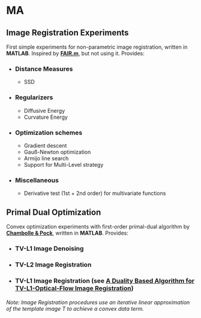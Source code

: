 # MA

## Image Registration Experiments
First simple experiments for non-parametric image registration, written in **MATLAB**. Inspired by [**FAIR.m**](https://github.com/C4IR/FAIR.m), but not using it. Provides:

+ ### Distance Measures
  + SSD

+ ### Regularizers
  + Diffusive Energy
  + Curvature Energy

+ ### Optimization schemes
  + Gradient descent
  + Gauß-Newton optimization
  + Armijo line search
  + Support for Multi-Level strategy

+ ### Miscellaneous
  + Derivative test (1st + 2nd order) for multivariate functions

## Primal Dual Optimization
Convex optimization experiments with first-order primal-dual algorithm by [**Chambolle & Pock**](https://hal.archives-ouvertes.fr/hal-00490826/document), written in **MATLAB**. Provides:

+ ### TV-L1 Image Denoising
+ ### TV-L2 Image Registration
+ ### TV-L1 Image Registration (see [A Duality Based Algorithm for TV-L1-Optical-Flow Image Registration](https://link.springer.com/chapter/10.1007/978-3-540-75759-7_62))

###### Note: Image Registration procedures use an iterative linear approximation of the template image T to achieve a convex data term.
